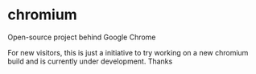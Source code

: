 chromium
========

Open-source project behind Google Chrome


For new visitors, this is just a initiative to try working on a new chromium build and is currently under development.
Thanks
